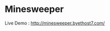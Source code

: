 Minesweeper
============================================

Live Demo : http://minesweeper.byethost7.com/
